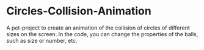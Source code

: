 # Circles-Collision-Animation
A pet-project to create an animation of the collision of circles of different sizes on the screen. In the code, you can change the properties of the balls, such as size or number, etc. 

